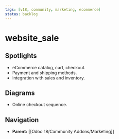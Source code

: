 ```yaml
---
tags: [v18, community, marketing, ecommerce]
status: backlog
---
```

# website_sale

## Spotlights
- eCommerce catalog, cart, checkout.
- Payment and shipping methods.
- Integration with sales and inventory.

## Diagrams
- Online checkout sequence.




## Navigation
- **Parent:** [[Odoo 18/Community Addons/Marketing]]
